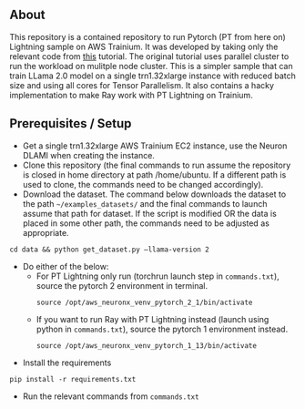 ## About
This repository is a contained repository to run Pytorch (PT from here on) Lightning sample on AWS Trainium. It was developed by taking only the relevant code from <a href=https://awsdocs-neuron.readthedocs-hosted.com/en/latest/libraries/neuronx-distributed/tutorials/training_llama2_tp_pp_ptl.html>this</a> tutorial. The original tutorial uses parallel cluster to run the workload on mulitple node cluster. This is a simpler sample that can train LLama 2.0 model on a single trn1.32xlarge instance with reduced batch size and using all cores for Tensor Parallelism.
It also contains a hacky implementation to make Ray work with PT Lightning on Trainium.

## Prerequisites / Setup
- Get a single trn1.32xlarge AWS Trainium EC2 instance, use the Neuron DLAMI when creating the instance.
- Clone this repository (the final commands to run assume the repository is closed in home directory at path /home/ubuntu. If a different path is used to clone, the commands need to be changed accordingly).
- Download the dataset. The command below downloads the dataset to the path ```~/examples_datasets/``` and the final commands to launch assume that path for dataset. If the script is modified OR the data is placed in some other path, the commands need to be adjusted as appropriate.
```
cd data && python get_dataset.py —llama-version 2
```
- Do either of the below:
  - For PT Lightning only run (torchrun launch step in ```commands.txt```), source the pytorch 2 environment in terminal.
    ```
    source /opt/aws_neuronx_venv_pytorch_2_1/bin/activate
    ```
  - If you want to run Ray with PT Lightning instead (launch using python in ```commands.txt```), source the pytorch 1 environment instead. 
    ```
    source /opt/aws_neuronx_venv_pytorch_1_13/bin/activate
    ```
- Install the requirements
```
pip install -r requirements.txt
```
- Run the relevant commands from ```commands.txt```

